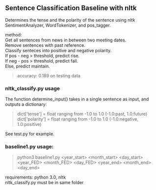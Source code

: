## Sentence Classification Baseline with nltk  
Determines the tense and the polarity of the sentence using nltk SentimentAnalyzer, WordTokenizer, and pos_tagger.  

method:  
Get all sentences from news in between two meeting dates.  
Remove sentences with past reference.  
Classify senteces into positive and negative polarity.  
If pos - neg > threshold, predict rise.  
If neg - pos > threshold, predict fall.  
Else, predict maintain.  
> accuracy: 0.189 on testing data

### nltk_classify.py usage  
The function determine_input() takes in a single sentence as input, and outputs a dictionary:  
> dict['tense'] = float ranging from -1.0 to 1.0 (-1.0:past, 1.0:future)  
> dict['polarity'] = float ranging from -1.0 to 1.0 (-1.0:negative, 1.0:positive)  

See test.py for example.  


### baseline1.py usage:
> python3 baseline1.py <year_start> <month_start> <day_start> <year_FED> <month_FED> <day_FED> <year_end> <month_end> <day_end>

requirements: python 3.0, nltk  
nltk_classify.py must be in same folder  
